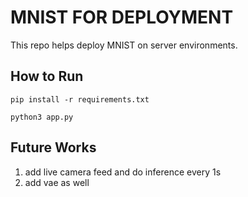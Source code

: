# MNIST FOR DEPLOYMENT

This repo helps deploy MNIST on server environments.


## How to Run

`pip install -r requirements.txt`

`python3 app.py`

## Future Works

1. add live camera feed and do inference every 1s
2. add vae as well


